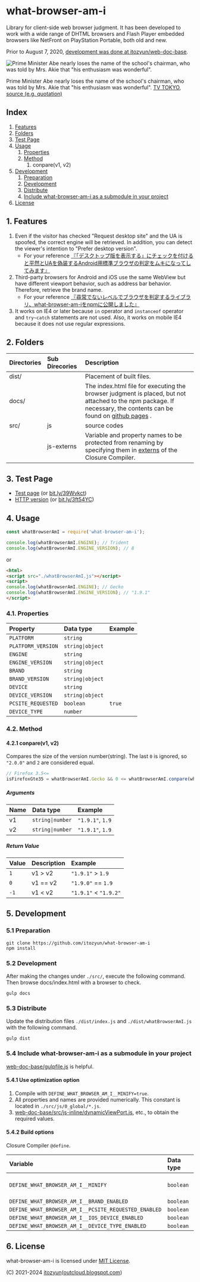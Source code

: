 # what-browser-am-i

Library for client-side web browser judgment. It has been developed to work with a wide range of DHTML browsers and Flash Player embedded browsers like NetFront on PlayStation Portable, both old and new.

Prior to August 7, 2020, [development was done at itozyun/web-doc-base](https://github.com/itozyun/web-doc-base/commit/0fc3de23cc6c073efe5959ffb9e5381635f89811).

![Prime Minister Abe nearly loses the name of the school's chairman, who was told by Mrs. Akie that "his enthusiasm was wonderful".](maybe-kagoike.jpg "Is it Kagoike-san?")

Prime Minister Abe nearly loses the name of the school's chairman, who was told by Mrs. Akie that "his enthusiasm was wonderful". [TV TOKYO](https://www.tv-tokyo.co.jp/genre_biz/), [source (e.g. quotation)](https://twitter.com/jucnag/status/842259402321145856)

## Index

1. [Features](#Features)
2. [Folders](#Folders)
3. [Test Page](#Test_Page)
4. [Usage](#Usage)
   1. [Properties](#Properties)
   2. [Method](#Method)
      1. conpare(v1, v2)
5. [Development](#Development)
   1. [Preparation](#Preparation)
   2. [Development](#Development)
   3. [Distribute](#Distribute)
   4. [Include what-browser-am-i as a submodule in your project](#Include_what-browser-am-i_as_a_submodule_in_your_project)
6. [License](#License)

## 1. Features

1. Even if the visitor has checked "Request desktop site" and the UA is spoofed, the correct engine will be retrieved. In addition, you can detect the viewer's intention to "Prefer desktop version".
    * For your reference [『「デスクトップ版を表示する」にチェックを付けると平然とUAを偽装するAndroid用標準ブラウザの判定をムキになってしてみます』](//outcloud.blogspot.com/2017/10/uaDetector.html)
2. Third-party browsers for Android and iOS use the same WebView but have different viewport behavior, such as address bar behavior. Therefore, retrieve the brand name.
    * For your reference [『尋常でないレベルでブラウザを判定するライブラリ、what-browser-am-iをnpmに公開しました』](//outcloud.blogspot.com/2020/08/what-browser-am-i.html)
3. It works on IE4 or later because `in` operator and `instanceof` operator and `try~catch` statements are not used. Also, it works on mobile IE4 because it does not use regular expressions.

## 2. Folders

| Directories | Sub Direcories | Description               |
|:------------|:---------------|:--------------------------|
| dist/       |                | Placement of built files. |
| docs/       |                | The index.html file for executing the browser judgment is placed, but not attached to the npm package. If necessary, the contents can be found on [github pages](https://itozyun.github.io/what-browser-am-i/) . |
| src/        | js             | source codes              |
|             | js-externs     | Variable and property names to be protected from renaming by specifying them in [externs](https://developers.google.com/closure/compiler/docs/externs-and-exports#externs) of the Closure Compiler. |

## 3. Test Page

* [Test page](https://itozyun.github.io/what-browser-am-i/) (or [bit.ly/39Wvkct](https://bit.ly/39Wvkct))
* [HTTP version](http://my-http-proxy-856.appspot.com/itozyun.github.io/what-browser-am-i/) (or [bit.ly/3ft54YC](http://bit.ly/3ft54YC))

## 4. Usage

~~~js
const whatBrowserAmI = require('what-browser-am-i');

console.log(whatBrowserAmI.ENGINE); // Trident
console.log(whatBrowserAmI.ENGINE_VERSION); // 8
~~~

or

~~~html
<html>
<script src="./whatBrowserAmI.js"></script>
<script>
console.log(whatBrowserAmI.ENGINE); // Gecko
console.log(whatBrowserAmI.ENGINE_VERSION); // "1.9.1"
</script>
~~~
### 4.1. Properties

| Property           | Data type        | Example       |
|:-------------------|:-----------------|:--------------|
| `PLATFORM`         | `string`         |               |
| `PLATFORM_VERSION` | `string\|object` |               |
| `ENGINE`           | `string`         |               |
| `ENGINE_VERSION`   | `string\|object` |               |
| `BRAND`            | `string`         |               |
| `BRAND_VERSION`    | `string\|object` |               |
| `DEVICE`           | `string`         |               |
| `DEVICE_VERSION`   | `string\|object` |               |
| `PCSITE_REQUESTED` | `boolean`        | `true`        |
| `DEVICE_TYPE`      | `number`         |               |

### 4.2. Method

#### 4.2.1 conpare(v1, v2)

Compares the size of the version number(string). 
The last `0` is ignored, so `"2.0.0"` and `2` are considered equal.

~~~js
// Firefox 3.5<=
isFirefoxGte35 = whatBrowserAmI.Gecko && 0 <= whatBrowserAmI.conpare(whatBrowserAmI.ENGINE_VERSION, '1.9.1');
~~~

##### Arguments

| Name     | Data type        | Example          |
|:---------|:-----------------|:-----------------|
| v1       | `string\|number` | `"1.9.1"`, `1.9` |
| v2       | `string\|number` | `"1.9.1"`, `1.9` |

##### Return Value

| Value     | Description | Example               |
|:----------|:------------|:----------------------|
| `1`       | v1 > v2     | `"1.9.1"` > `1.9`     |
| `0`       | v1 == v2    | `"1.9.0"` == `1.9`    |
| `-1`      | v1 < v2     | `"1.9.1"` < `"1.9.2"` |

## 5. Development

### 5.1 Preparation

~~~
git clone https://github.com/itozyun/what-browser-am-i
npm install
~~~

### 5.2 Development

After making the changes under `./src/`, execute the following command.
Then browse docs/index.html with a browser to check.

~~~
gulp docs
~~~

### 5.3 Distribute

Update the distribution files `./dist/index.js` and `./dist/whatBrowserAmI.js` with the following command.

~~~
gulp dist
~~~

### 5.4 Include what-browser-am-i as a submodule in your project

[web-doc-base/gulpfile.js](https://github.com/itozyun/web-doc-base/blob/master/gulpfile.js) is helpful.

#### 5.4.1 Use optimization option

1. Compile with `DEFINE_WHAT_BROWSER_AM_I__MINIFY=true`.
2. All properties and names are provided numerically. This constant is located in `./src/js/0_global/*.js`.
3. [web-doc-base/src/js-inline/dynamicViewPort.js](https://github.com/itozyun/web-doc-base/blob/master/src/js-inline/dynamicViewPort.js), etc., to obtain the required values.

#### 5.4.2 Build options

Closure Compiler `@define`.

| Variable                                             | Data type | Default value | Note              |
|:-----------------------------------------------------|:----------|:--------------|:------------------|
| `DEFINE_WHAT_BROWSER_AM_I__MINIFY`                   | `boolean` | `false`       | Since version 0.6 |
| `DEFINE_WHAT_BROWSER_AM_I__BRAND_ENABLED`            | `boolean` | `true`        |                   |
| `DEFINE_WHAT_BROWSER_AM_I__PCSITE_REQUESTED_ENABLED` | `boolean` | `true`        |                   |
| `DEFINE_WHAT_BROWSER_AM_I__IOS_DEVICE_ENABLED`       | `boolean` | `true`        |                   |
| `DEFINE_WHAT_BROWSER_AM_I__DEVICE_TYPE_ENABLED`      | `boolean` | `true`        |                   |

## 6. License

what-browser-am-i is licensed under [MIT License](https://opensource.org/licenses/MIT).

(C) 2021-2024 [itozyun](https://github.com/itozyun)([outcloud.blogspot.com](//outcloud.blogspot.com/))